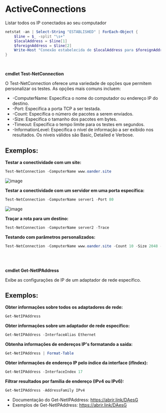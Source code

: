 <h1>ActiveConnections</h1>

Listar todos os IP conectados ao seu computador
```ps1
netstat -an | Select-String "ESTABLISHED" | ForEach-Object {
    $line = $_ -split "\s+"
    $localAddress = $line[1]
    $foreignAddress = $line[2]
    Write-Host "Conexão estabelecida de $localAddress para $foreignAddress"
}
```
<br>

<strong>  cmdlet Test-NetConnection  </strong>

<p>O Test-NetConnection oferece uma variedade de opções que permitem personalizar os testes. As opções mais comuns incluem: </p>

- -ComputerName:  Especifica o nome do computador ou endereço IP do destino.
- -Port: Especifica a porta TCP a ser testada.
- -Count: Especifica o número de pacotes a serem enviados.
- -Size: Especifica o tamanho dos pacotes em bytes.
- -Timeout: Especifica o tempo limite para os testes em segundos.
- -InformationLevel: Especifica o nível de informação a ser exibido nos resultados. Os níveis válidos são Basic, Detailed e Verbose.

<h2> Exemplos: </h2>

<strong> Testar a conectividade com um site: </strong>

```ps1
Test-NetConnection -ComputerName www.oander.site
```
![image](https://github.com/oanderoficial/ActiveConnections/assets/32654298/aa29991f-1658-4713-a3b4-e9bde0456a5b)

<strong> Testar a conectividade com um servidor em uma porta específica: </strong>

```ps1
Test-NetConnection -ComputerName server1 -Port 80
```
![image](https://github.com/oanderoficial/ActiveConnections/assets/32654298/7ff1187b-d734-4f9d-bb5e-4382d5148bbc)


<strong> Traçar a rota para um destino: </strong>

```ps1
Test-NetConnection -ComputerName server2 -Trace
```

<strong>  Testando com parâmetros personalizados: </strong> 

```ps1
Test-NetConnection -ComputerName www.oander.site -Count 10 -Size 2048 -Timeout 5 -InformationLevel Detailed
```
<br>
<br>

<strong> cmdlet Get-NetIPAddress </strong>

<p> Exibe as configurações de IP de um adaptador de rede específico. </p>

<h2> Exemplos: </h2> 

<strong> Obter informações sobre todos os adaptadores de rede: </strong>

```ps1
Get-NetIPAddress
```
<strong> Obter informações sobre um adaptador de rede específico: </strong> 

```ps1
Get-NetIPAddress -InterfaceAlias Ethernet
```
<strong> Obtenha informações de endereços IP's formatando a saída: </strong>

```ps1
Get-NetIPAddress | Format-Table
```
<strong> Obter informações de endereço IP pelo índice da interface (ifIndex): </strong>

```ps1
Get-NetIPAddress -InterfaceIndex 17
````

<strong> Filtrar resultados por família de endereço (IPv4 ou IPv6):  </strong>

```ps1
Get-NetIPAddress -AddressFamily IPv4
```

- Documentação do Get-NetIPAddress:
  https://abrir.link/DAesG
- Exemplos de Get-NetIPAddress:
  https://abrir.link/DAesG
